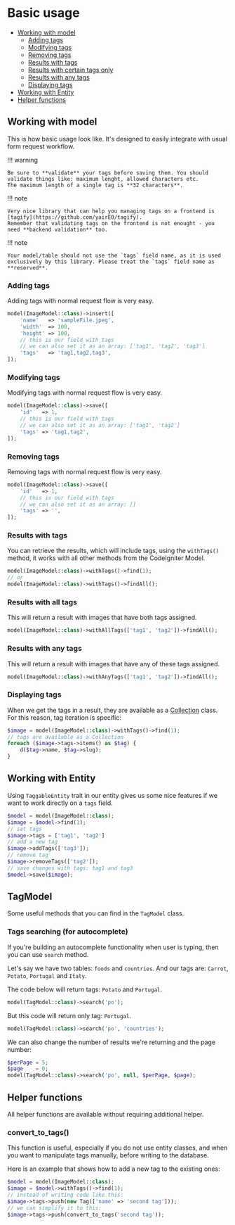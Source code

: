 # Basic usage

- [Working with model](#working-with-model)
    - [Adding tags](#adding-tags)
    - [Modifying tags](#modifying-tags)
    - [Removing tags](#removing-tags)
    - [Results with tags](#results-with-tags)
    - [Results with certain tags only](#results-with-certain-tags-only)
    - [Results with any tags](#results-with-any-tags)
    - [Displaying tags](#displaying-tags)
- [Working with Entity](#working-with-entity)
- [Helper functions](#helper-functions)

## Working with model

This is how basic usage look like. It's designed to easily integrate with usual form request workflow.

!!! warning

    Be sure to **validate** your tags before saving them. You should validate things like: maximum lenght, allowed characters etc.
    The maximum length of a single tag is **32 characters**.

!!! note

    Very nice library that can help you managing tags on a frontend is [tagify](https://github.com/yairEO/tagify).
    Remember that validating tags on the frontend is not enought - you need **backend validation** too.

!!! note

    Your model/table should not use the `tags` field name, as it is used exclusively by this library. Please treat the `tags` field name as **reserved**.

### Adding tags

Adding tags with normal request flow is very easy.

```php
model(ImageModel::class)->insert([
    'name'   => 'sampleFile.jpeg',
    'width'  => 100,
    'height' => 100,
    // this is our field with tags
    // we can also set it as an array: ['tag1', 'tag2', 'tag3']
    'tags'   => 'tag1,tag2,tag3',
]);
```

### Modifying tags

Modifying tags with normal request flow is very easy.

```php
model(ImageModel::class)->save([
    'id'   => 1,
    // this is our field with tags
    // we can also set it as an array: ['tag1', 'tag2']
    'tags' => 'tag1,tag2',
]);
```

### Removing tags

Removing tags with normal request flow is very easy.

```php
model(ImageModel::class)->save([
    'id'   => 1,
    // this is our field with tags
    // we can also set it as an array: []
    'tags' => '',
]);
```

### Results with tags

You can retrieve the results, which will include tags, using the `withTags()` method, it works with all other methods from the CodeIgniter Model.

```php
model(ImageModel::class)->withTags()->find(1);
// or
model(ImageModel::class)->withTags()->findAll();
```

### Results with all tags

This will return a result with images that have both tags assigned.

```php
model(ImageModel::class)->withAllTags(['tag1', 'tag2'])->findAll();
```

### Results with any tags

This will return a result with images that have any of these tags assigned.

```php
model(ImageModel::class)->withAnyTags(['tag1', 'tag2'])->findAll();
```

### Displaying tags

When we get the tags in a result, they are available as a [Collection](https://github.com/lonnieezell/myth-collection) class.
For this reason, tag iteration is specific:

```php
$image = model(ImageModel::class)->withTags()->find(1);
// tags are available as a Collection
foreach ($image->tags->items() as $tag) {
    d($tag->name, $tag->slug);
}
```

## Working with Entity

Using `TaggableEntity` trait in our entity gives us some nice features if we want to work directly on a `tags` field.

```php
$model = model(ImageModel::class);
$image = $model->find(1);
// set tags
$image->tags = ['tag1', 'tag2']
// add a new tag
$image->addTags(['tag3']);
// remove tag
$image->removeTags(['tag2']);
// save changes with tags: tag1 and tag3
$model->save($image);
```

## TagModel

Some useful methods that you can find in the `TagModel` class.

### Tags searching (for autocomplete)

If you're building an autocomplete functionality when user is typing, then you can use `search` method.

Let's say we have two tables: `foods` and `countries`. And our tags are: `Carrot`, `Potato`, `Portugal` and `Italy`.

The code below will return tags: `Potato` and `Portugal`.

```php
model(TagModel::class)->search('po');
```

But this code will return only tag: `Portugal`.

```php
model(TagModel::class)->search('po', 'countries');
```

We can also change the number of results we're returning and the page number:

```php
$perPage = 5;
$page    = 0;
model(TagModel::class)->search('po', null, $perPage, $page);
```

## Helper functions

All helper functions are available without requiring additional helper.

### convert_to_tags()

This function is useful, especially if you do not use entity classes, and when you want to manipulate tags manually, before writing to the database.

Here is an example that shows how to add a new tag to the existing ones:

```php
$model = model(ImageModel::class);
$image = $model->withTags()->find(1);
// instead of writing code like this:
$image->tags->push(new Tag(['name' => 'second tag']));
// we can simplify it to this:
$image->tags->push(convert_to_tags('second tag'));
```


